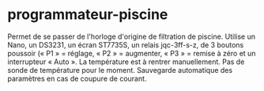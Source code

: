 # programmateur-piscine
Permet de se passer de l'horloge d'origine de filtration de piscine.
Utilise un Nano, un DS3231, un écran ST7735S, un relais jqc-3ff-s-z, de 3 boutons poussoir (« P1 » = réglage, « P2 » = augmenter, « P3 » = remise à zéro et un interrupteur « Auto ».
La température est à rentrer manuellement. Pas de sonde de température pour le moment.
Sauvegarde automatique des paramètres en cas de coupure de courant.
